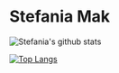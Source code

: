 # Stefania Mak

![Stefania's github stats](https://github-readme-stats.vercel.app/api?username=stefaniamak&show_icons=true&include_all_commits=true&title_color=FFE964&icon_color=FFE964&text_color=2B2B2B&bg_color=BDBDBD)

[![Top Langs](https://github-readme-stats.vercel.app/api/top-langs/?username=stefaniamak&layout=compact&langs_count=8&title_color=FFE964&icon_color=FFE964&text_color=2B2B2B&bg_color=BDBDBD)](https://github.com/anuraghazra/github-readme-stats)
